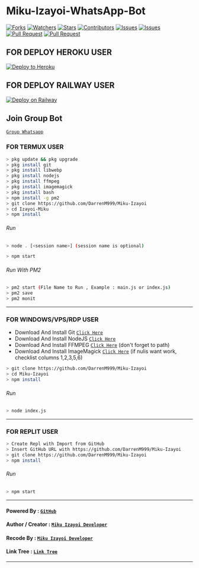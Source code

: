 # Miku-Izayoi-WhatsApp-Bot
<a href="https://github.com/DarrenM999/Miku-Izayoi/network/members"><img title="Forks" src="https://img.shields.io/github/forks/DarrenM999/Miku-Izayoi?label=Forks&color=blue&style=flat-square"></a>
<a href="https://github.com/DarrenM999/Miku-Izayoi/watchers"><img title="Watchers" src="https://img.shields.io/github/watchers/DarrenM999/Miku-Izayoi?label=Watchers&color=green&style=flat-square"></a>
<a href="https://github.com/DarrenM999/Miku-Izayoi/stargazers"><img title="Stars" src="https://img.shields.io/github/stars/DarrenM999/Miku-Izayoi?label=Stars&color=yellow&style=flat-square"></a>
<a href="https://github.com/DarrenM999/Miku-Izayoi/graphs/contributors"><img title="Contributors" src="https://img.shields.io/github/contributors/DarrenM999/Miku-Izayoi?label=Contributors&color=blue&style=flat-square"></a>
<a href="https://github.com/DarrenM999/Miku-Izayoi/issues"><img title="Issues" src="https://img.shields.io/github/issues/DarrenM999/Miku-Izayoi?label=Issues&color=success&style=flat-square"></a>
<a href="https://github.com/DarrenM999/Miku-Izayoi/issues?q=is%3Aissue+is%3Aclosed"><img title="Issues" src="https://img.shields.io/github/issues-closed/DarrenM999/Miku-Izayoi?label=Issues&color=red&style=flat-square"></a>
<a href="https://github.com/DarrenM999/Miku-Izayoi/pulls"><img title="Pull Request" src="https://img.shields.io/github/issues-pr/DarrenM999/Miku-Izayoi?label=PullRequest&color=success&style=flat-square"></a>
<a href="https://github.com/DarrenM999/Miku-Izayoi/pulls?q=is%3Apr+is%3Aclosed"><img title="Pull Request" src="https://img.shields.io/github/issues-pr-closed/DarrenM999/Miku-Izayoi?label=PullRequest&color=red&style=flat-square"></a>

## FOR DEPLOY HEROKU USER


<p><a href="https://heroku.com/deploy?template="https://github.com/DarrenM999/Miku-Izayoi"> <img src="https://www.herokucdn.com/deploy/button.svg" alt="Deploy to Heroku" /></a></p>


## FOR DEPLOY RAILWAY USER


[![Deploy on Railway](https://railway.app/button.svg)](https://railway.app/new/template?template=https%3A%2F%2Fgithub.com%2FDarrenM999%2FMiku-Izayoi)

## Join Group Bot
[`Group Whatsapp`](https://chat.whatsapp.com/IsBsA8Z6CaJGvRxaSDDuWB)
### FOR TERMUX USER
```bash
> pkg update && pkg upgrade
> pkg install git
> pkg install libwebp
> pkg install nodejs
> pkg install ffmpeg
> pkg install imagemagick
> pkg install bash
> npm install -g pm2
> git clone https://github.com/DarrenM999/Miku-Izayoi
> cd Izayoi-Miku
> npm install
```
###### Run
```bash
> node . [<session name>] (session name is optional)
```

```bash
> npm start
```
###### Run With PM2
```bash
> pm2 start (File Name to Run , Example : main.js or index.js)
> pm2 save
> pm2 monit
```

---------

### FOR WINDOWS/VPS/RDP USER
* Download And Install Git [`Click Here`](https://git-scm.com/downloads) <br>
* Download And Install NodeJS [`Click Here`](https://nodejs.org/en/download) <br>
* Download And Install FFMPEG [`Click Here`](https://ffmpeg.org/download.html) (don't forget to path) 
* Download And Install ImageMagick [`Click Here`](https://imagemagick.org/script/download.php) (if nulis want work,  checklist columns 1,2,3,5,6) 
```bash
> git clone https://github.com/DarrenM999/Miku-Izayoi
> cd Miku-Izayoi
> npm install
```
###### Run
```bash
> node index.js
```
--------------

### FOR REPLIT USER
```bash
> Create Repl with Import from GitHub
> Insert GitHub URL with https://github.com/DarrenM999/Miku-Izayoi
> git clone https://github.com/DarrenM999/Miku-Izayoi
> npm install
```
###### Run
```bash
> npm start
```

---------------

#### Powered By : [`GitHub`](https://github.com/)

#### Author / Creator : [`Miku Izayoi Developer`](https://github.com/DarenM999/Miku-Izayoi)

#### Recode By : [`Miku Izayoi Developer`](https://youtube.com/channel/UCKik_26MSZsgfI1c-l2YO2g)
  
#### Link Tree : [`Link Tree`](https://linktr.ee/MikuIzayoi)

---------------

